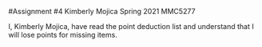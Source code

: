 #Assignment #4
Kimberly Mojica
Spring 2021
MMC5277

I, Kimberly Mojica, have read the point deduction list and understand that I will lose points for missing items.
